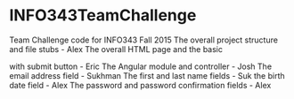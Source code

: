 # INFO343TeamChallenge
Team Challenge code for INFO343 Fall 2015
The overall project structure and file stubs - Alex
The overall HTML page and the basic <form> with submit button - Eric
The Angular module and controller - Josh
The email address field - Sukhman
The first and last name fields - Suk
the birth date field - Alex
The password and password confirmation fields - Alex
